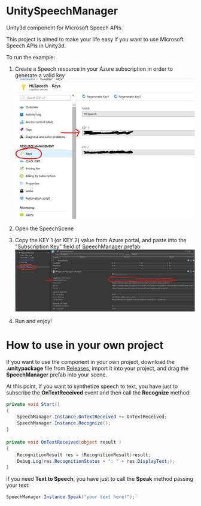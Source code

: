 # UnitySpeechManager
Unity3d component for Microsoft Speech APIs.

This project is aimed to make your life easy if you want to use Microsoft Speech APIs in Unity3d.

To run the example:

1) Create a Speech resource in your Azure subscription in order to generate a valid key
![Azure](azure.png)

2) Open the SpeechScene

3) Copy the KEY 1 (or KEY 2) value from Azure portal, and paste into the "Subscription Key" field of SpeechManager prefab
![File](subscription_key.png)

4) Run and enjoy!

# How to use in your own project
If you want to use the component in your own project, download the **.unitypackage** file from [Releases](https://github.com/mamarche/UnitySpeechManager/releases), import it into your project, and drag the **SpeechManager** prefab into your scene.

At this point, if you want to synthetize speech to text, you have just to subscribe the **OnTextReceived** event and then call the **Recognize** method:

```csharp
private void Start()
{
    SpeechManager.Instance.OnTextReceived += OnTextReceived;
    SpeechManager.Instance.Recognize();
}
        
private void OnTextReceived(object result )
{
    RecognitionResult res = (RecognitionResult)result;
    Debug.Log(res.RecognitionStatus + ": " + res.DisplayText;);
}
```

if you need **Text to Speech**, you have just to call the **Speak** method passing your text:
```csharp
SpeechManager.Instance.Speak("your text here!");`
```
